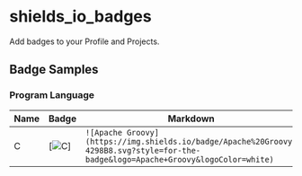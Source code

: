 # shields_io_badges

Add badges to your Profile and Projects.

## Badge Samples

### Program Language

| Name          | Badge                                                                                                                            | Markdown                                                                                                                           |
| ------------- | -------------------------------------------------------------------------------------------------------------------------------- | ---------------------------------------------------------------------------------------------------------------------------------- |
| C |[![C](<img src="https://img.shields.io/badge/C-4640b8.svg?logo=C&style=flat">)] | `![Apache Groovy](https://img.shields.io/badge/Apache%20Groovy-4298B8.svg?style=for-the-badge&logo=Apache+Groovy&logoColor=white)` |
